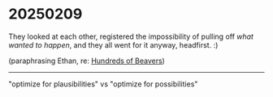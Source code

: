 # 20250209

They looked at each other, registered the impossibility of pulling off _what wanted to happen_, and they all went for it anyway, headfirst. :)

(paraphrasing Ethan, re: [Hundreds of Beavers](https://en.wikipedia.org/wiki/Hundreds_of_Beavers))

***

"optimize for plausibilities" vs "optimize for possibilities"
